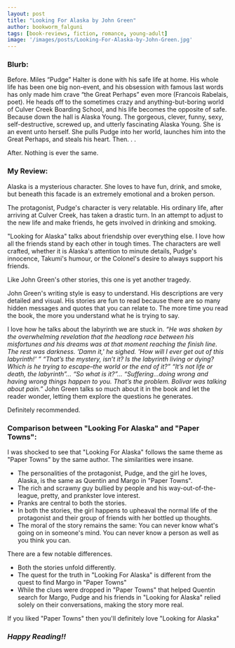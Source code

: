 ```yaml
---
layout: post
title: "Looking For Alaska by John Green"
author: bookworm_falguni
tags: [book-reviews, fiction, romance, young-adult]
image: '/images/posts/Looking-For-Alaska-by-John-Green.jpg'
---
```


### **Blurb:**
Before. Miles “Pudge” Halter is done with his safe life at home. His whole life has been one big non-event, and his obsession with famous last words has only made him crave “the Great Perhaps” even more (Francois Rabelais, poet). He heads off to the sometimes crazy and anything-but-boring world of Culver Creek Boarding School, and his life becomes the opposite of safe. Because down the hall is Alaska Young. The gorgeous, clever, funny, sexy, self-destructive, screwed up, and utterly fascinating Alaska Young. She is an event unto herself. She pulls Pudge into her world, launches him into the Great Perhaps, and steals his heart. Then. . . 

After. Nothing is ever the same.

### **My Review:**
Alaska is a mysterious character. She loves to have fun, drink, and smoke, but beneath this facade is an extremely emotional and a broken person. 

The protagonist, Pudge's character is very relatable. His ordinary life, after arriving at Culver Creek, has taken a drastic turn. In an attempt to adjust to the new life and make friends, he gets involved in drinking and smoking. 

"Looking for Alaska" talks about friendship over everything else. I love how all the friends stand by each other in tough times. The characters are well crafted, whether it is Alaska's attention to minute details, Pudge's innocence, Takumi's humour, or the Colonel's desire to always support his friends.

Like John Green's other stories, this one is yet another tragedy. 

John Green's writing style is easy to understand. His descriptions are very detailed and visual. His stories are fun to read because there are so many hidden messages and quotes that you can relate to. The more time you read the book, the more you understand what he is trying to say.

I love how he talks about the labyrinth we are stuck in.
*“He was shaken by the overwhelming revelation that the headlong race between his misfortunes and his dreams was at that moment reaching the finish line. The rest was darkness. 'Damn it,' he sighed. 'How will I ever get out of this labyrinth!' ”*
*“That’s the mystery, isn’t it? Is the labyrinth living or dying? Which is he trying to escape–the world or the end of it?”*
*“It’s not life or death, the labyrinth”… “So what is it?”… “Suffering…doing wrong and having wrong things happen to you. That’s the problem. Bolivar was talking about pain.”*
John Green talks so much about it in the book and let the reader wonder, letting them explore the questions he generates.   

Definitely recommended.

### **Comparison between "Looking For Alaska" and "Paper Towns":**
I was shocked to see that "Looking For Alaska" follows the same theme as "Paper Towns" by the same author. The similarities were insane. 

- The personalities of the protagonist, Pudge, and the girl he loves, Alaska, is the same as Quentin and Margo in "Paper Towns". 
- The rich and scrawny guy bullied by people and his way-out-of-the-league, pretty, and prankster love interest. 
- Pranks are central to both the stories. 
- In both the stories, the girl happens to upheaval the normal life of the protagonist and their group of friends with her bottled up thoughts.
- The moral of the story remains the same: You can never know what's going on in someone's mind. You can never know a person as well as you think you can.

There are a few notable differences. 
- Both the stories unfold differently. 
- The quest for the truth in "Looking For Alaska" is different from the quest to find Margo in "Paper Towns"
- While the clues were dropped in "Paper Towns" that helped Quentin search for Margo, Pudge and his friends in "Looking for Alaska" relied solely on their conversations, making the story more real.

If you liked "Paper Towns" then you'll definitely love "Looking for Alaska"

### ***Happy Reading!!***

